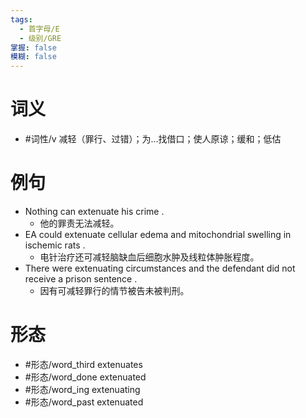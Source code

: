 ```yaml
---
tags:
  - 首字母/E
  - 级别/GRE
掌握: false
模糊: false
---
```

# 词义
- #词性/v  减轻（罪行、过错）；为…找借口；使人原谅；缓和；低估
# 例句
- Nothing can extenuate his crime .
	- 他的罪责无法减轻。
- EA could extenuate cellular edema and mitochondrial swelling in ischemic rats .
	- 电针治疗还可减轻脑缺血后细胞水肿及线粒体肿胀程度。
- There were extenuating circumstances and the defendant did not receive a prison sentence .
	- 因有可减轻罪行的情节被告未被判刑。
# 形态
- #形态/word_third extenuates
- #形态/word_done extenuated
- #形态/word_ing extenuating
- #形态/word_past extenuated
